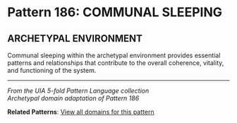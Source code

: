 # Pattern 186: COMMUNAL SLEEPING

## ARCHETYPAL ENVIRONMENT

Communal sleeping within the archetypal environment provides essential patterns and relationships that contribute to the overall coherence, vitality, and functioning of the system.

---

*From the UIA 5-fold Pattern Language collection*  
*Archetypal domain adaptation of Pattern 186*

**Related Patterns**: [View all domains for this pattern](../../UIA/md/T186%20COMMUNAL%20SLEEPING.md)
